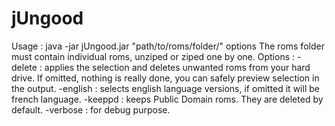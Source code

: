 # jUngood
Usage : java -jar jUngood.jar "path/to/roms/folder/" options
The roms folder must contain individual roms, unziped or ziped one by one.
Options :
 -delete : applies the selection and deletes unwanted roms from your hard drive. If omitted, nothing is really done, you can safely preview selection in the output.
 -english : selects english language versions, if omitted it will be french language.
 -keeppd : keeps Public Domain roms. They are deleted by default.
 -verbose : for debug purpose.

